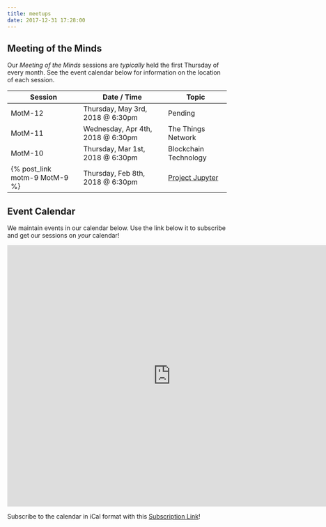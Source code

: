 ```yaml
---
title: meetups
date: 2017-12-31 17:28:00
---
```


## Meeting of the Minds

Our _Meeting of the Minds_ sessions are _typically_ held the first Thursday of every month.  See the event calendar below for information on the location of each session.

| Session                       | Date / Time             | Topic                                 |
| ----------------------------- | ----------------------- | ---------------------------------------- |
| MotM-12                       | Thursday, May 3rd, 2018 @ 6:30pm | Pending
| MotM-11                       | Wednesday, Apr 4th, 2018 @ 6:30pm | The Things Network
| MotM-10                       | Thursday, Mar 1st, 2018 @ 6:30pm | Blockchain Technology
| {% post_link motm-9 MotM-9 %} | Thursday, Feb 8th, 2018 @ 6:30pm | [Project Jupyter](http://jupyter.org)

## Event Calendar
We maintain events in our calendar below.  Use the link below it to subscribe and get our sessions on _your_ calendar!

<iframe src="https://calendar.google.com/calendar/embed?showTitle=0&amp;showPrint=0&amp;showTabs=0&amp;showCalendars=0&amp;height=600&amp;wkst=1&amp;bgcolor=%23FFFFFF&amp;src=8i0mvttflp95l4d64brckurlvc%40group.calendar.google.com&amp;color=%238D6F47&amp;ctz=America%2FChicago" style="border-width:0" width="750" height="600" frameborder="0" scrolling="no"></iframe>

Subscribe to the calendar in iCal format with this [Subscription Link](https://calendar.google.com/calendar/ical/8i0mvttflp95l4d64brckurlvc%40group.calendar.google.com/public/basic.ics)!